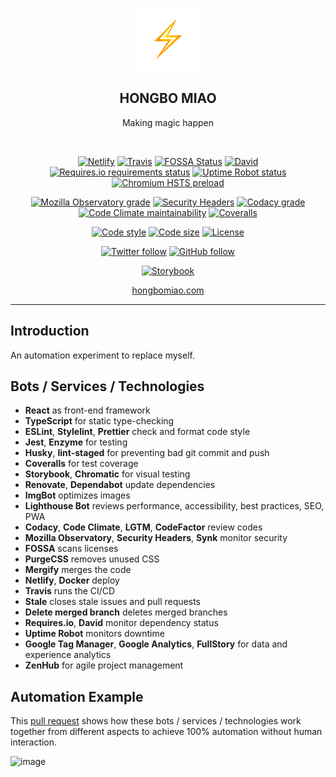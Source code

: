 <p align="center">
  <a href="https://hongbomiao.com"><img width="100" src="https://github.com/hongbo-miao/hongbomiao.com/blob/master/public/favicon.png" alt="Lightning" /></a>
</p>

<h2 align="center">
  HONGBO MIAO
</h2>

<p align="center">
  Making magic happen
</p>

<br />

<p align="center">
  <a href="https://app.netlify.com/sites/hongbomiao/deploys"><img alt="Netlify" src="https://img.shields.io/netlify/13c2e544-91b2-4869-9ae1-bc97ff3108a4"></a>
  <a href="https://travis-ci.com/hongbo-miao/hongbomiao.com"><img alt="Travis" src="https://img.shields.io/travis/com/hongbo-miao/hongbomiao.com/master" /></a>
  <a href="https://app.fossa.io/projects/git%2Bgithub.com%2FHongbo-Miao%2Fhongbomiao.com"><img alt="FOSSA Status" src="https://app.fossa.io/api/projects/git%2Bgithub.com%2FHongbo-Miao%2Fhongbomiao.com.svg?type=shield" /></a>
  <a href="https://david-dm.org/hongbo-miao/hongbomiao.com"><img alt="David" src="https://img.shields.io/david/hongbo-miao/hongbomiao.com" /></a>
  <a href="https://requires.io/github/Hongbo-Miao/hongbomiao.com/requirements"><img alt="Requires.io requirements status" src="https://img.shields.io/requires/github/Hongbo-Miao/hongbomiao.com" /></a>
  <a href="https://stats.uptimerobot.com/RoOoGTvyWN"><img alt="Uptime Robot status" src="https://img.shields.io/uptimerobot/status/m783305207-c7842815153e530df85633fe" /></a>
  <a href="https://hstspreload.org/?domain=hongbomiao.com"><img alt="Chromium HSTS preload" src="https://img.shields.io/hsts/preload/hongbomiao.com" /></a>
</p>

<p align="center">
  <a href="https://observatory.mozilla.org/analyze/hongbomiao.com"><img alt="Mozilla Observatory grade" src="https://img.shields.io/mozilla-observatory/grade/hongbomiao.com" /></a>
  <a href="https://securityheaders.com/?q=https%3A%2F%2Fhongbomiao.com&followRedirects=on"><img alt="Security Headers" src="https://img.shields.io/security-headers?url=https%3A%2F%2Fhongbomiao.com" /></a>
  <a href="https://app.codacy.com/app/hongbo-miao/hongbomiao.com"><img alt="Codacy grade" src="https://img.shields.io/codacy/grade/dc922acc14014b4abc978afd0810e56b" /></a>
  <a href="https://codeclimate.com/github/Hongbo-Miao/hongbomiao.com/maintainability"><img alt="Code Climate maintainability" src="https://img.shields.io/codeclimate/maintainability/Hongbo-Miao/hongbomiao.com" /></a>
  <a href="https://coveralls.io/github/Hongbo-Miao/hongbomiao.com"><img alt="Coveralls" src="https://img.shields.io/coveralls/github/Hongbo-Miao/hongbomiao.com" /></a>
</p>

<p align="center">
  <a href="https://github.com/prettier/prettier"><img alt="Code style" src="https://img.shields.io/badge/code_style-prettier-ff69b4.svg" /></a>
  <a href="https://github.com/Hongbo-Miao/hongbomiao.com"><img alt="Code size" src="https://img.shields.io/github/languages/code-size/hongbo-miao/hongbomiao.com" /></a>
  <a href="https://github.com/Hongbo-Miao/hongbomiao.com/blob/master/LICENSE"><img alt="License" src="https://img.shields.io/github/license/hongbo-miao/hongbomiao.com" /></a>
</p>

<p align="center">
  <a href="https://twitter.com/hongbo_miao"><img alt="Twitter follow" src="https://img.shields.io/twitter/follow/hongbo_miao?label=Follow&style=social" /></a>
  <a href="https://github.com/hongbo-miao"><img alt="GitHub follow" src="https://img.shields.io/github/followers/hongbo-miao?label=Follow&style=social" /></a>
</p>

<p align="center">
  <a href="https://www.chromaticqa.com/library?appId=5d626a63a601530020759b10"><img alt="Storybook" src="https://cdn.jsdelivr.net/gh/storybookjs/brand@master/badge/badge-storybook.svg" /></a>
</p>

<p align="center">
  <a href="https://hongbomiao.com/">hongbomiao.com</a>
</p>

---

## Introduction

An automation experiment to replace myself.

## Bots / Services / Technologies

- **React** as front-end framework
- **TypeScript** for static type-checking
- **ESLint**, **Stylelint**, **Prettier** check and format code style
- **Jest**, **Enzyme** for testing
- **Husky**, **lint-staged** for preventing bad git commit and push
- **Coveralls** for test coverage
- **Storybook**, **Chromatic** for visual testing
- **Renovate**, **Dependabot** update dependencies
- **ImgBot** optimizes images
- **Lighthouse Bot** reviews performance, accessibility, best practices, SEO, PWA
- **Codacy**, **Code Climate**, **LGTM**, **CodeFactor** review codes
- **Mozilla Observatory**, **Security Headers**, **Synk** monitor security
- **FOSSA** scans licenses
- **PurgeCSS** removes unused CSS
- **Mergify** merges the code
- **Netlify**, **Docker** deploy
- **Travis** runs the CI/CD
- **Stale** closes stale issues and pull requests
- **Delete merged branch** deletes merged branches
- **Requires.io**, **David** monitor dependency status
- **Uptime Robot** monitors downtime
- **Google Tag Manager**, **Google Analytics**, **FullStory** for data and experience analytics
- **ZenHub** for agile project management

## Automation Example

This [pull request](https://github.com/Hongbo-Miao/hongbomiao.com/pull/234) shows how these bots / services / technologies work together from different aspects to achieve 100% automation without human interaction.

![image](https://user-images.githubusercontent.com/3375461/65900482-f6503180-e36a-11e9-907e-dca26cca356c.png)
